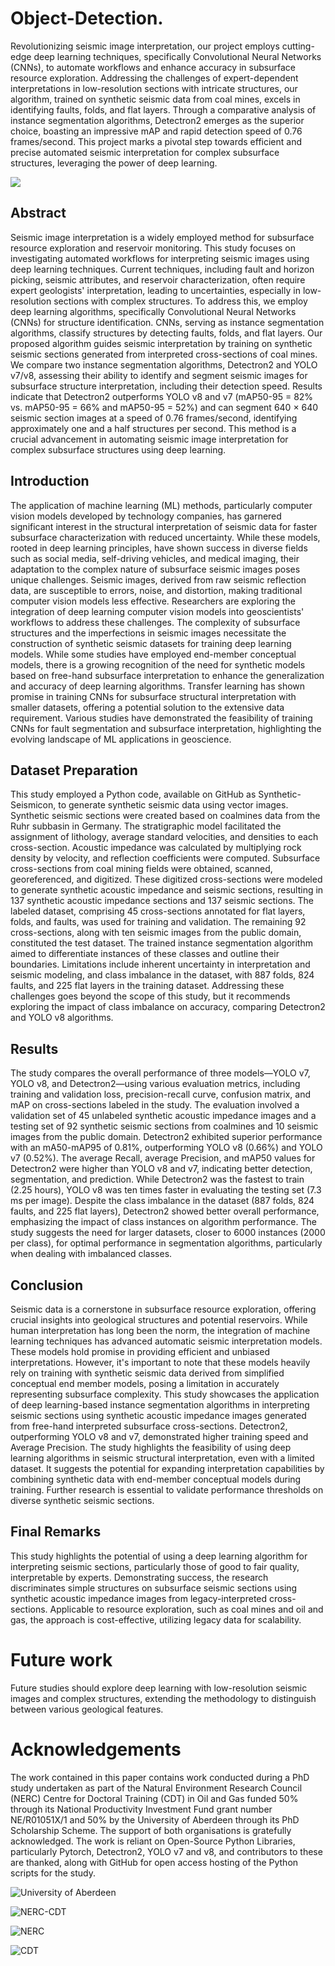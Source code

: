 # Object-Detection.

Revolutionizing seismic image interpretation, our project employs cutting-edge deep learning techniques, specifically Convolutional Neural Networks (CNNs), to automate workflows and enhance accuracy in subsurface resource exploration. Addressing the challenges of expert-dependent interpretations in low-resolution sections with intricate structures, our algorithm, trained on synthetic seismic data from coal mines, excels in identifying faults, folds, and flat layers. Through a comparative analysis of instance segmentation algorithms, Detectron2 emerges as the superior choice, boasting an impressive mAP and rapid detection speed of 0.76 frames/second. This project marks a pivotal step towards efficient and precise automated seismic interpretation for complex subsurface structures, leveraging the power of deep learning.

![](https://i.imgur.com/oX9Q5PY.jpg)

## Abstract
Seismic image interpretation is a widely employed method for subsurface resource exploration and reservoir monitoring. This study focuses on investigating automated workflows for interpreting seismic images using deep learning techniques. Current techniques, including fault and horizon picking, seismic attributes, and reservoir characterization, often require expert geologists' interpretation, leading to uncertainties, especially in low-resolution sections with complex structures. To address this, we employ deep learning algorithms, specifically Convolutional Neural Networks (CNNs) for structure identification. CNNs, serving as instance segmentation algorithms, classify structures by detecting faults, folds, and flat layers. Our proposed algorithm guides seismic interpretation by training on synthetic seismic sections generated from interpreted cross-sections of coal mines. We compare two instance segmentation algorithms, Detectron2 and YOLO v7/v8, assessing their ability to identify and segment seismic images for subsurface structure interpretation, including their detection speed. Results indicate that Detectron2 outperforms YOLO v8 and v7 (mAP50-95 = 82% vs. mAP50-95 = 66% and mAP50-95 = 52%) and can segment 640 × 640 seismic section images at a speed of 0.76 frames/second, identifying approximately one and a half structures per second. This method is a crucial advancement in automating seismic image interpretation for complex subsurface structures using deep learning.

## Introduction
The application of machine learning (ML) methods, particularly computer vision models developed by technology companies, has garnered significant interest in the structural interpretation of seismic data for faster subsurface characterization with reduced uncertainty. While these models, rooted in deep learning principles, have shown success in diverse fields such as social media, self-driving vehicles, and medical imaging, their adaptation to the complex nature of subsurface seismic images poses unique challenges. Seismic images, derived from raw seismic reflection data, are susceptible to errors, noise, and distortion, making traditional computer vision models less effective. Researchers are exploring the integration of deep learning computer vision models into geoscientists' workflows to address these challenges. The complexity of subsurface structures and the imperfections in seismic images necessitate the construction of synthetic seismic datasets for training deep learning models. While some studies have employed end-member conceptual models, there is a growing recognition of the need for synthetic models based on free-hand subsurface interpretation to enhance the generalization and accuracy of deep learning algorithms. Transfer learning has shown promise in training CNNs for subsurface structural interpretation with smaller datasets, offering a potential solution to the extensive data requirement. Various studies have demonstrated the feasibility of training CNNs for fault segmentation and subsurface interpretation, highlighting the evolving landscape of ML applications in geoscience.

## Dataset Preparation  
This study employed a Python code, available on GitHub as Synthetic-Seismicon, to generate synthetic seismic data using vector images. Synthetic seismic sections were created based on coalmines data from the Ruhr subbasin in Germany. The stratigraphic model facilitated the assignment of lithology, average standard velocities, and densities to each cross-section. Acoustic impedance was calculated by multiplying rock density by velocity, and reflection coefficients were computed. Subsurface cross-sections from coal mining fields were obtained, scanned, georeferenced, and digitized. These digitized cross-sections were modeled to generate synthetic acoustic impedance and seismic sections, resulting in 137 synthetic acoustic impedance sections and 137 seismic sections. The labeled dataset, comprising 45 cross-sections annotated for flat layers, folds, and faults, was used for training and validation. The remaining 92 cross-sections, along with ten seismic images from the public domain, constituted the test dataset. The trained instance segmentation algorithm aimed to differentiate instances of these classes and outline their boundaries. Limitations include inherent uncertainty in interpretation and seismic modeling, and class imbalance in the dataset, with 887 folds, 824 faults, and 225 flat layers in the training dataset. Addressing these challenges goes beyond the scope of this study, but it recommends exploring the impact of class imbalance on accuracy, comparing Detectron2 and YOLO v8 algorithms.

## Results
The study compares the overall performance of three models—YOLO v7, YOLO v8, and Detectron2—using various evaluation metrics, including training and validation loss, precision-recall curve, confusion matrix, and mAP on cross-sections labeled in the study. The evaluation involved a validation set of 45 unlabeled synthetic acoustic impedance images and a testing set of 92 synthetic seismic sections from coalmines and 10 seismic images from the public domain. Detectron2 exhibited superior performance with an mA50-mAP95 of 0.81%, outperforming YOLO v8 (0.66%) and YOLO v7 (0.52%). The average Recall, average Precision, and mAP50 values for Detectron2 were higher than YOLO v8 and v7, indicating better detection, segmentation, and prediction. While Detectron2 was the fastest to train (2.25 hours), YOLO v8 was ten times faster in evaluating the testing set (7.3 ms per image). Despite the class imbalance in the dataset (887 folds, 824 faults, and 225 flat layers), Detectron2 showed better overall performance, emphasizing the impact of class instances on algorithm performance. The study suggests the need for larger datasets, closer to 6000 instances (2000 per class), for optimal performance in segmentation algorithms, particularly when dealing with imbalanced classes.

## Conclusion
Seismic data is a cornerstone in subsurface resource exploration, offering crucial insights into geological structures and potential reservoirs. While human interpretation has long been the norm, the integration of machine learning techniques has advanced automatic seismic interpretation models. These models hold promise in providing efficient and unbiased interpretations. However, it's important to note that these models heavily rely on training with synthetic seismic data derived from simplified conceptual end member models, posing a limitation in accurately representing subsurface complexity. This study showcases the application of deep learning-based instance segmentation algorithms in interpreting seismic sections using synthetic acoustic impedance images generated from free-hand interpreted subsurface cross-sections. Detectron2, outperforming YOLO v8 and v7, demonstrated higher training speed and Average Precision. The study highlights the feasibility of using deep learning algorithms in seismic structural interpretation, even with a limited dataset. It suggests the potential for expanding interpretation capabilities by combining synthetic data with end-member conceptual models during training. Further research is essential to validate performance thresholds on diverse synthetic seismic sections.

## Final Remarks
This study highlights the potential of using a deep learning algorithm for interpreting seismic sections, particularly those of good to fair quality, interpretable by experts. Demonstrating success, the research discriminates simple structures on subsurface seismic sections using synthetic acoustic impedance images from legacy-interpreted cross-sections. Applicable to resource exploration, such as coal mines and oil and gas, the approach is cost-effective, utilizing legacy data for scalability. 

Future work
===========
Future studies should explore deep learning with low-resolution seismic images and complex structures, extending the methodology to distinguish between various geological features.

Acknowledgements 
=================
The work contained in this paper contains work conducted during a PhD study undertaken as part of the Natural Environment Research Council (NERC) Centre for Doctoral Training (CDT) in Oil and Gas funded 50% through its National Productivity Investment Fund grant number NE/R01051X/1 and 50% by the University of Aberdeen through its PhD Scholarship Scheme. The support of both organisations is gratefully acknowledged. The work is reliant on Open-Source Python Libraries, particularly Pytorch, Detectron2, YOLO v7 and v8, and contributors to these are thanked, along with GitHub for open access hosting of the Python scripts for the study.

![University of Aberdeen](https://i.imgur.com/PILyj4m.jpg)

![NERC-CDT](https://nerc-cdt-oil-and-gas.ac.uk/wp-content/uploads/news/2015-news-NERC-funding.jpg)

![NERC](https://auracdt.hull.ac.uk/wp-content/uploads/2019/11/UKRI_NER_Council-Logo_Horiz-RGB.png)

![CDT](https://i.imgur.com/QDOhcN3.png)
